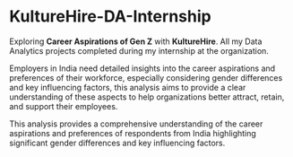 # KultureHire-DA-Internship
Exploring **Career Aspirations of Gen Z** with **KultureHire**. All my Data Analytics projects completed during my internship at the organization.

Employers in India need detailed insights into the career aspirations and preferences of their workforce, especially considering gender differences and key influencing factors, this analysis aims to provide a clear understanding of these aspects to help organizations better attract, retain, and support their employees.

This analysis provides a comprehensive understanding of the career aspirations and preferences of respondents from India highlighting significant gender differences and key influencing factors.
